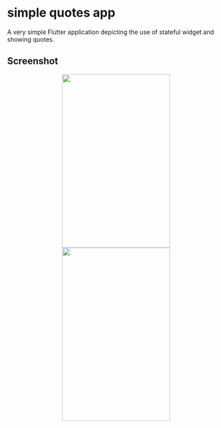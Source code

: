 # simple quotes app

A very simple Flutter application depicting the use of stateful widget and showing quotes.

## Screenshot
<div align="center">
<img src="https://user-images.githubusercontent.com/36985639/77246976-8dc77a80-6c52-11ea-93f7-036c45367456.jpg" width="250" height="400" hspace="40"/>


<img src="https://user-images.githubusercontent.com/36985639/77246981-9cae2d00-6c52-11ea-9861-900bf3e2d40a.jpg" width="250" height="400"/>
</div>

